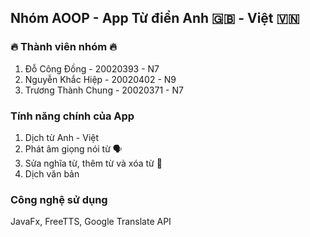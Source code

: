 ## Nhóm AOOP - App Từ điển Anh 🇬🇧 - Việt 🇻🇳
### 🔥 Thành viên nhóm 🔥
 1. Đỗ Công Đồng - 20020393 - N7
 2. Nguyễn Khắc Hiệp - 20020402 - N9
 3. Trương Thành Chung - 20020371 - N7
### Tính năng chính của App
 1. Dịch từ Anh - Việt
 2. Phát âm giọng nói từ 🗣️
 3. Sửa nghĩa từ, thêm từ và xóa từ 📝
 4. Dịch văn bản 
### Công nghệ sử dụng
 JavaFx, FreeTTS, Google Translate API
